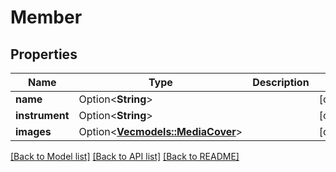 # Member

## Properties

Name | Type | Description | Notes
------------ | ------------- | ------------- | -------------
**name** | Option<**String**> |  | [optional]
**instrument** | Option<**String**> |  | [optional]
**images** | Option<[**Vec<models::MediaCover>**](MediaCover.md)> |  | [optional]

[[Back to Model list]](../README.md#documentation-for-models) [[Back to API list]](../README.md#documentation-for-api-endpoints) [[Back to README]](../README.md)


